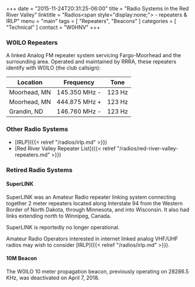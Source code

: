 +++
date = "2015-11-24T20:31:25-06:00"
title = "Radio Systems in the Red River Valley"
linktitle = "Radios<span style=\"display:none;\"> - repeaters & IRLP</span>"
menu = "main"
tags = [ "Repeaters", "Beacons" ]
categories = [ "Technical" ]
contact = "W0HNV"
+++
### W0ILO Repeaters 

A linked Analog FM repeater system servicing Fargo-Moorhead and the
surrounding area. Operated and maintained by RRRA, these repeaters
identify with W0ILO (the club callsign):

Location | Frequency | Tone
---------|-----------|-----
Moorhead, MN | 145.350 MHz - | 123 Hz
Moorhead, MN | 444.875 MHz + | 123 Hz
Grandin, ND | 146.760 MHz - | 123 Hz

### Other Radio Systems

* [IRLP]({{< relref "/radios/irlp.md" >}})
* [Red River Valley Repeater List]({{< relref "/radios/red-river-valley-repeaters.md" >}})

### Retired Radio Systems

#### SuperLINK

SuperLINK was an Amateur Radio repeater linking system connecting together
2 meter repeaters located along Interstate 94 from the Western Border of
North Dakota, through Minnesota, and into Wisconsin. It also had links
extending north to Winnipeg, Canada.

SuperLINK is reportedly no longer operational.

Amateur Radio Operators interested in internet linked analog VHF/UHF
radios may wish to consider [IRLP]({{< relref "/radios/irlp.md" >}}).

#### 10M Beacon

The W0ILO 10 meter propagation beacon, previously operating on 28286.5
KHz, was deactivated on April 7, 2018.
